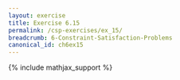 ```yaml
---
layout: exercise
title: Exercise 6.15
permalink: /csp-exercises/ex_15/
breadcrumb: 6-Constraint-Satisfaction-Problems
canonical_id: ch6ex15
---
```


{% include mathjax_support %}

